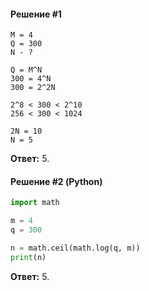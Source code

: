 #### Решение #1
```
M = 4
Q = 300
N - ?

Q = M^N
300 = 4^N
300 = 2^2N

2^8 < 300 < 2^10
256 < 300 < 1024

2N = 10
N = 5
```
**Ответ:** 5.

#### Решение #2 (Python)
```python
import math

m = 4
q = 300

n = math.ceil(math.log(q, m))
print(n)
```
**Ответ:** 5.

